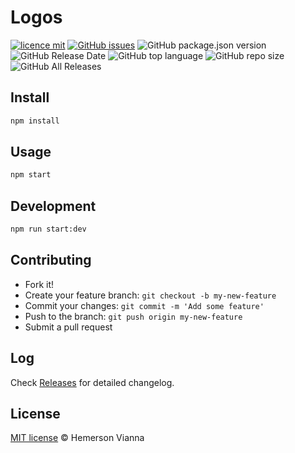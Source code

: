 # Logos

[![licence mit](https://img.shields.io/badge/license-MIT-blue.svg?style=flat-square)](http://hemersonvianna.mit-license.org/)
[![GitHub issues](https://img.shields.io/github/issues/org-victorinox/vanilla-css-logos.svg)](https://github.com/org-victorinox/vanilla-css-logos/issues)
![GitHub package.json version](https://img.shields.io/github/package-json/v/org-victorinox/vanilla-css-logos.svg)
![GitHub Release Date](https://img.shields.io/github/release-date/org-victorinox/vanilla-css-logos.svg)
![GitHub top language](https://img.shields.io/github/languages/top/org-victorinox/vanilla-css-logos.svg)
![GitHub repo size](https://img.shields.io/github/repo-size/org-victorinox/vanilla-css-logos.svg)
![GitHub All Releases](https://img.shields.io/github/downloads/org-victorinox/vanilla-css-logos/total.svg)

## Install

```bash
npm install
```

## Usage

```bash
npm start
```

## Development

```bash
npm run start:dev
```


## Contributing

- Fork it!
- Create your feature branch: `git checkout -b my-new-feature`
- Commit your changes: `git commit -m 'Add some feature'`
- Push to the branch: `git push origin my-new-feature`
- Submit a pull request

## Log

Check [Releases](https://github.com/org-victorinox/vanilla-css-logos/releases) for detailed changelog.

## License

[MIT license](http://hemersonvianna.mit-license.org/) © Hemerson Vianna
